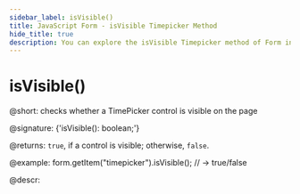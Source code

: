 ```yaml
---
sidebar_label: isVisible()
title: JavaScript Form - isVisible Timepicker Method 
hide_title: true
description: You can explore the isVisible Timepicker method of Form in the documentation of the DHTMLX JavaScript UI library. Browse developer guides and API reference, try out code examples and live demos, and download a free 30-day evaluation version of DHTMLX Suite 7.
---
```

 
# isVisible()

@short: checks whether a TimePicker control is visible on the page

@signature: {'isVisible(): boolean;'}

@returns:
`true`, if a control is visible; otherwise, `false`.

@example:
form.getItem("timepicker").isVisible(); 
// -> true/false

@descr:
